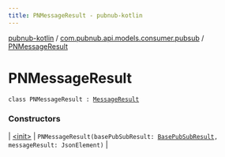 ```yaml
---
title: PNMessageResult - pubnub-kotlin
---
```


[pubnub-kotlin](../../index.html) / [com.pubnub.api.models.consumer.pubsub](../index.html) / [PNMessageResult](./index.html)

# PNMessageResult

`class PNMessageResult : `[`MessageResult`](../-message-result/index.html)

### Constructors

| [&lt;init&gt;](-init-.html) | `PNMessageResult(basePubSubResult: `[`BasePubSubResult`](../-base-pub-sub-result/index.html)`, messageResult: JsonElement)` |

